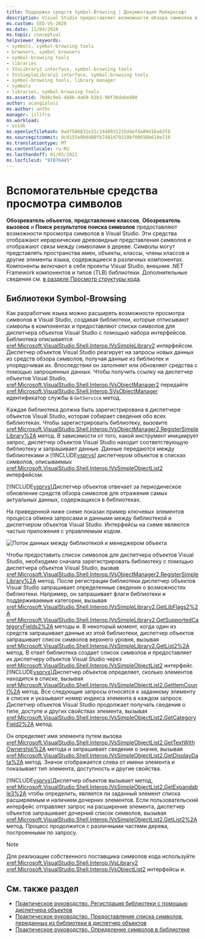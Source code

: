 ```yaml
---
title: Поддержка средств Symbol-Browsing | Документация Майкрософт
description: Visual Studio предоставляет возможности обзора символов в Visual Studio. Узнайте, как расширить эти возможности с помощью библиотек для символов в компонентах.
ms.custom: SEO-VS-2020
ms.date: 11/04/2016
ms.topic: conceptual
helpviewer_keywords:
- symbols, symbol-browsing tools
- browsers, symbol browsers
- symbol-browsing tools
- libraries
- IVsLibrary2 interface, symbol-browsing tools
- IVsSimpleLibrary2 interface, symbol-browsing tools
- symbol-browsing tools, library manager
- symbols
- libraries, symbol-browsing tools
ms.assetid: 70d8c9e5-4b0b-4a69-b3b3-90f36debe880
author: acangialosi
ms.author: anthc
manager: jillfra
ms.workload:
- vssdk
ms.openlocfilehash: 0adf586831e21c2448931215d4ef4a89d16a63f8
ms.sourcegitcommit: 0c9155e9b9408fb7481d79319bf08650b610e719
ms.translationtype: MT
ms.contentlocale: ru-RU
ms.lasthandoff: 01/05/2021
ms.locfileid: "97876445"
---
```

# <a name="supporting-symbol-browsing-tools"></a>Вспомогательные средства просмотра символов
**Обозреватель объектов**, **представление классов**, **Обозреватель вызовов** и **Поиск результатов поиска символов** предоставляют возможности просмотра символов в Visual Studio. Эти средства отображают иерархические древовидные представления символов и отображают связи между символами в дереве. Символы могут представлять пространства имен, объекты, классы, члены классов и другие элементы языка, содержащиеся в различных компонентах. Компоненты включают в себя проекты Visual Studio, внешние .NET Framework компонентов и типов (TLB) библиотеки. Дополнительные сведения см. [в разделе Просмотр структуры кода](../../ide/viewing-the-structure-of-code.md).

## <a name="symbol-browsing-libraries"></a>Библиотеки Symbol-Browsing
 Как разработчик языка можно расширять возможности просмотра символов в Visual Studio, создавая библиотеки, которые отписывают символы в компонентах и предоставляют списки символов для диспетчера объектов Visual Studio с помощью набора интерфейсов. Библиотека описывается <xref:Microsoft.VisualStudio.Shell.Interop.IVsSimpleLibrary2> интерфейсом. Диспетчер объектов Visual Studio реагирует на запросы новых данных из средств обзора символов, получая данные из библиотек и упорядочивая их. Впоследствии он заполняет или обновляет средства с помощью запрошенных данных. Чтобы получить ссылку на диспетчер объектов Visual Studio, <xref:Microsoft.VisualStudio.Shell.Interop.IVsObjectManager2> передайте <xref:Microsoft.VisualStudio.Shell.Interop.SVsObjectManager> идентификатор службы в `GetService` метод.

 Каждая библиотека должна быть зарегистрирована в диспетчере объектов Visual Studio, которая собирает сведения обо всех библиотеках. Чтобы зарегистрировать библиотеку, вызовите <xref:Microsoft.VisualStudio.Shell.Interop.IVsObjectManager2.RegisterSimpleLibrary%2A> метод. В зависимости от того, какой инструмент инициирует запрос, диспетчер объектов Visual Studio находит соответствующую библиотеку и запрашивает данные. Данные передаются между библиотеками и [!INCLUDE[vsprvs](../../code-quality/includes/vsprvs_md.md)] диспетчером объектов в списках символов, описываемых <xref:Microsoft.VisualStudio.Shell.Interop.IVsSimpleObjectList2> интерфейсом.

 [!INCLUDE[vsprvs](../../code-quality/includes/vsprvs_md.md)]Диспетчер объектов отвечает за периодическое обновление средств обзора символов для отражения самых актуальных данных, содержащихся в библиотеках.

 На приведенной ниже схеме показан пример ключевых элементов процесса обмена запросами и данными между библиотекой и диспетчером объектов Visual Studio. Интерфейсы на схеме являются частью приложения с управляемым кодом.

 ![Поток данных между библиотекой и менеджером объекта](../../extensibility/internals/media/callbrowserdiagram.gif "каллбровсердиаграм")

 Чтобы предоставить список символов для диспетчера объектов Visual Studio, необходимо сначала зарегистрировать библиотеку с помощью диспетчера объектов Visual Studio, вызвав <xref:Microsoft.VisualStudio.Shell.Interop.IVsObjectManager2.RegisterSimpleLibrary%2A> метод. После регистрации библиотеки диспетчер объектов Visual Studio запрашивает определенные сведения о возможностях библиотеки. Например, он запрашивает флаги библиотеки и поддерживаемые категории, вызывая <xref:Microsoft.VisualStudio.Shell.Interop.IVsSimpleLibrary2.GetLibFlags2%2A> <xref:Microsoft.VisualStudio.Shell.Interop.IVsSimpleLibrary2.GetSupportedCategoryFields2%2A> методы и. В некоторый момент, когда один из средств запрашивает данные из этой библиотеки, диспетчер объектов запрашивает список символов верхнего уровня, вызывая <xref:Microsoft.VisualStudio.Shell.Interop.IVsSimpleLibrary2.GetList2%2A> метод. В ответ библиотека создает список символов и предоставляет их диспетчеру объектов Visual Studio через <xref:Microsoft.VisualStudio.Shell.Interop.IVsSimpleObjectList2> интерфейс. [!INCLUDE[vsprvs](../../code-quality/includes/vsprvs_md.md)]Диспетчер объектов определяет, сколько элементов находится в списке, вызывая <xref:Microsoft.VisualStudio.Shell.Interop.IVsSimpleObjectList2.GetItemCount%2A> метод. Все следующие запросы относятся к заданному элементу в списке и указывают номер индекса элемента в каждом запросе. Диспетчер объектов Visual Studio продолжает получать сведения о типе, доступе и других свойствах элемента, вызывая <xref:Microsoft.VisualStudio.Shell.Interop.IVsSimpleObjectList2.GetCategoryField2%2A> метод.

 Он определяет имя элемента путем вызова <xref:Microsoft.VisualStudio.Shell.Interop.IVsSimpleObjectList2.GetTextWithOwnership%2A> метода и запрашивает сведения о значке, вызывая <xref:Microsoft.VisualStudio.Shell.Interop.IVsSimpleObjectList2.GetDisplayData%2A> метод. Значок отображается слева от имени элемента и показывает тип элемента, доступность и другие свойства.

 [!INCLUDE[vsprvs](../../code-quality/includes/vsprvs_md.md)]Диспетчер объектов вызывает метод, <xref:Microsoft.VisualStudio.Shell.Interop.IVsSimpleObjectList2.GetExpandable3%2A> чтобы определить, является ли заданный элемент списка расширяемым и наличием дочерних элементов. Если пользовательский интерфейс отправляет запрос на расширение элемента, диспетчер объектов запрашивает дочерний список символов, вызывая <xref:Microsoft.VisualStudio.Shell.Interop.IVsSimpleObjectList2.GetList2%2A> метод. Процесс продолжится с различными частями дерева, построенными по запросу.

> [!NOTE]
> Для реализации собственного поставщика символов кода используйте <xref:Microsoft.VisualStudio.Shell.Interop.IVsLibrary2> <xref:Microsoft.VisualStudio.Shell.Interop.IVsObjectList2> интерфейсы и.

## <a name="see-also"></a>См. также раздел
- [Практическое руководство. Регистрация библиотеки с помощью диспетчера объектов](../../extensibility/internals/how-to-register-a-library-with-the-object-manager.md)
- [Практическое руководство. Предоставление списка символов, переданных из библиотеки в диспетчер объектов](../../extensibility/internals/how-to-expose-lists-of-symbols-provided-by-the-library-to-the-object-manager.md)
- [Практическое руководство. Определение символов в библиотеке](../../extensibility/internals/how-to-identify-symbols-in-a-library.md)
